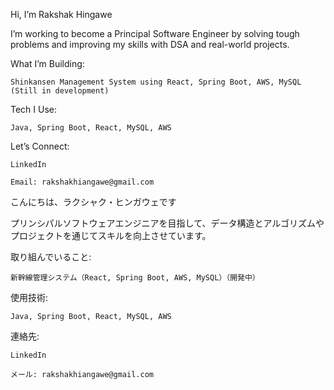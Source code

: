 Hi, I’m Rakshak Hingawe

I’m working to become a Principal Software Engineer by solving tough problems and improving my skills with DSA and real-world projects.

What I’m Building:

    Shinkansen Management System using React, Spring Boot, AWS, MySQL (Still in development)

Tech I Use:

    Java, Spring Boot, React, MySQL, AWS

Let’s Connect:

    LinkedIn

    Email: rakshakhiangawe@gmail.com

こんにちは、ラクシャク・ヒンガウェです

プリンシパルソフトウェアエンジニアを目指して、データ構造とアルゴリズムやプロジェクトを通じてスキルを向上させています。

取り組んでいること:

    新幹線管理システム（React, Spring Boot, AWS, MySQL）（開発中）

使用技術:

    Java, Spring Boot, React, MySQL, AWS

連絡先:

    LinkedIn

    メール: rakshakhiangawe@gmail.com

